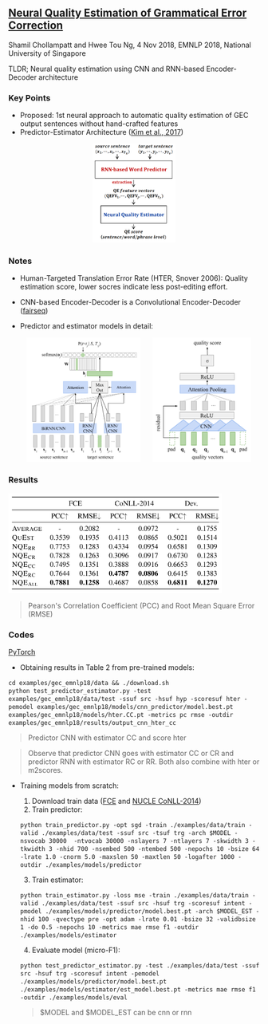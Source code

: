 ## [Neural Quality Estimation of Grammatical Error Correction](https://aclweb.org/anthology/D18-1274)
Shamil Chollampatt and Hwee Tou Ng, 4 Nov 2018, EMNLP 2018, National University of Singapore

TLDR; Neural quality estimation using CNN and RNN-based Encoder-Decoder architecture 

### Key Points
* Proposed: 1st neural approach to automatic quality estimation of GEC output sentences without hand-crafted features
* Predictor-Estimator Architecture ([Kim et al., 2017](https://www.statmt.org/wmt17/pdf/WMT63.pdf))

<p align="center">
<img src="./imgs/neuqe_predictor_estimator_architecture.png" height="200" alt="Predictor-estimator architecture">
</p>

### Notes
* Human-Targeted Translation Error Rate (HTER, Snover 2006): Quality estimation score, lower socres indicate less post-editing effort.
* CNN-based Encoder-Decoder is a Convolutional Encoder-Decoder ([fairseq](https://github.com/pytorch/fairseq))

* Predictor and estimator models in detail:
<p align="center">
<img src="./imgs/neuqe_predictor.png" height="250" alt="Predictor" hspace="20">
<img src="./imgs/neuqe_estimator.png" height="250" alt="Estimator">
</p>
            
### Results

<p align="left">
<img src="./imgs/neuqe_results.png" height="200" alt="Results">
</p>

> Pearson's Correlation Coefficient (PCC) and Root Mean Square Error (RMSE)
 
### Codes
[PyTorch](https://github.com/nusnlp/neuqe)

* Obtaining results in Table 2 from pre-trained models:
```
cd examples/gec_emnlp18/data && ./download.sh
python test_predictor_estimator.py -test examples/gec_emnlp18/data/test -ssuf src -hsuf hyp -scoresuf hter -pemodel examples/gec_emnlp18/models/cnn_predictor/model.best.pt examples/gec_emnlp18/models/hter.CC.pt -metrics pc rmse -outdir examples/gec_emnlp18/results/output_cnn_hter_cc
```
> Predictor CNN with estimator CC and score hter 

> Observe that predictor CNN goes with estimator CC or CR and predictor RNN with estimator RC or RR. Both also combine with hter or m2scores.

* Training models from scratch:
  1. Download train data ([FCE](https://ilexir.co.uk/datasets/index.html) and [NUCLE CoNLL-2014](https://www.comp.nus.edu.sg/~nlp/conll14st.html))
  2. Train predictor: 
  ```
  python train_predictor.py -opt sgd -train ./examples/data/train -valid ./examples/data/test -ssuf src -tsuf trg -arch $MODEL -nsvocab 30000  -ntvocab 30000 -nslayers 7 -ntlayers 7 -skwidth 3 -tkwidth 3 -nhid 700 -nsembed 500 -ntembed 500 -nepochs 10 -bsize 64 -lrate 1.0 -cnorm 5.0 -maxslen 50 -maxtlen 50 -logafter 1000 -outdir ./examples/models/predictor
  ```
        
  3. Train estimator:
    ```
    python train_estimator.py -loss mse -train ./examples/data/train -valid ./examples/data/test -ssuf src -hsuf trg -scoresuf intent -pmodel ./examples/models/predictor/model.best.pt -arch $MODEL_EST -nhid 100 -qvectype pre -opt adam -lrate 0.01 -bsize 32 -validbsize 1 -do 0.5 -nepochs 10 -metrics mae rmse f1 -outdir ./examples/models/estimator
    ```
        
  4. Evaluate model (micro-F1):
    ```
    python test_predictor_estimator.py -test ./examples/data/test -ssuf src -hsuf trg -scoresuf intent -pemodel ./examples/models/predictor/model.best.pt ./examples/models/estimator/est_model.best.pt -metrics mae rmse f1 -outdir ./examples/models/eval
    ```
        
  > $MODEL and $MODEL_EST can be cnn or rnn